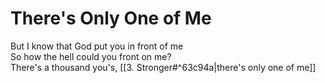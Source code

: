 # There's Only One of Me

But I know that God put you in front of me  
So how the hell could you front on me?  
There's a thousand you's, [[3. Stronger#^63c94a|there's only one of me]]
